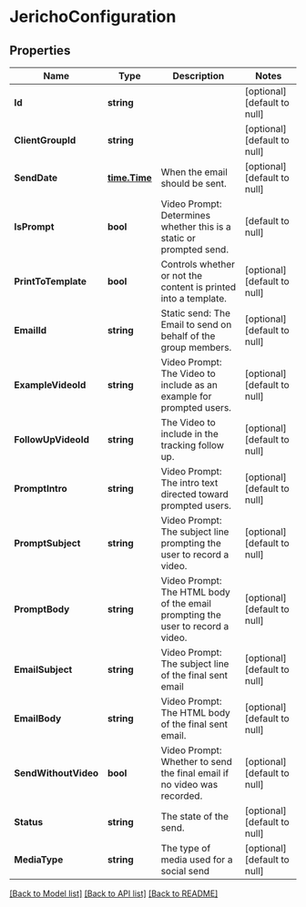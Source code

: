 # JerichoConfiguration

## Properties
Name | Type | Description | Notes
------------ | ------------- | ------------- | -------------
**Id** | **string** |  | [optional] [default to null]
**ClientGroupId** | **string** |  | [optional] [default to null]
**SendDate** | [**time.Time**](time.Time.md) | When the email should be sent. | [optional] [default to null]
**IsPrompt** | **bool** | Video Prompt: Determines whether this is a static or prompted send. | [default to null]
**PrintToTemplate** | **bool** | Controls whether or not the content is printed into a template. | [optional] [default to null]
**EmailId** | **string** | Static send: The Email to send on behalf of the group members. | [optional] [default to null]
**ExampleVideoId** | **string** | Video Prompt: The Video to include as an example for prompted users. | [optional] [default to null]
**FollowUpVideoId** | **string** | The Video to include in the tracking follow up. | [optional] [default to null]
**PromptIntro** | **string** | Video Prompt: The intro text directed toward prompted users. | [optional] [default to null]
**PromptSubject** | **string** | Video Prompt: The subject line prompting the user to record a video. | [optional] [default to null]
**PromptBody** | **string** | Video Prompt: The HTML body of the email prompting the user to record a video. | [optional] [default to null]
**EmailSubject** | **string** | Video Prompt: The subject line of the final sent email | [optional] [default to null]
**EmailBody** | **string** | Video Prompt: The HTML body of the final sent email. | [optional] [default to null]
**SendWithoutVideo** | **bool** | Video Prompt: Whether to send the final email if no video was recorded. | [optional] [default to null]
**Status** | **string** | The state of the send. | [optional] [default to null]
**MediaType** | **string** | The type of media used for a social send | [optional] [default to null]

[[Back to Model list]](../README.md#documentation-for-models) [[Back to API list]](../README.md#documentation-for-api-endpoints) [[Back to README]](../README.md)



